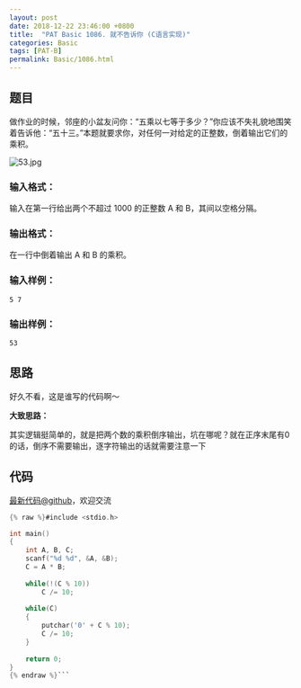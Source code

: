 ```yaml
---
layout: post
date: 2018-12-22 23:46:00 +0800
title:  "PAT Basic 1086. 就不告诉你 (C语言实现)"
categories: Basic
tags: [PAT-B]
permalink: Basic/1086.html
---
```


## 题目

做作业的时候，邻座的小盆友问你：“五乘以七等于多少？”你应该不失礼貌地围笑着告诉他：“五十三。”本题就要求你，对任何一对给定的正整数，倒着输出它们的乘积。

![53.jpg](https://images.ptausercontent.com/0c3a4497-27c3-45ea-9c8e-5a1ab2df48af.jpg)

### 输入格式：

输入在第一行给出两个不超过 1000 的正整数 A 和 B，其间以空格分隔。

### 输出格式：

在一行中倒着输出 A 和 B 的乘积。

### 输入样例：

    
    
    5 7
    

### 输出样例：

    
    
    53
    



## 思路

好久不看，这是谁写的代码啊～

**大致思路：**

其实逻辑挺简单的，就是把两个数的乘积倒序输出，坑在哪呢？就在正序末尾有0的话，倒序不需要输出，逐字符输出的话就需要注意一下

## 代码

[最新代码@github](https://github.com/OliverLew/PAT/blob/master/PATBasic/1086.c)，欢迎交流
```c
{% raw %}#include <stdio.h>

int main()
{
    int A, B, C;
    scanf("%d %d", &A, &B);
    C = A * B;
    
    while(!(C % 10))
        C /= 10;
    
    while(C)
    {
        putchar('0' + C % 10);
        C /= 10;
    }
    
    return 0;
}
{% endraw %}```